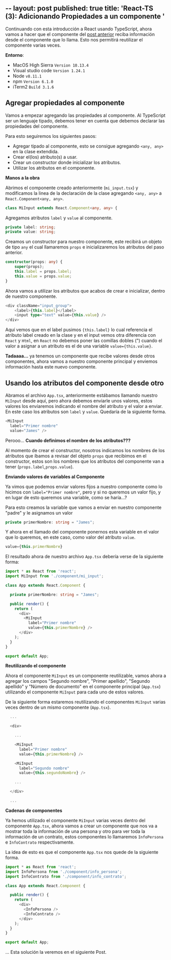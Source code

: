 --
layout: post
published: true
title: 'React-TS (3): Adicionando Propiedades a un componente '
---

Continuando con esta introducción a React usando TypeScript, ahora vamos a hacer que el componente del [post anterior]({{site.baseurl}}/2018-07-02-primer-componente-en-react/) reciba información desde el componente que lo llama. Esto nos permitirá reutilizar el componente varias veces.

**Entorno**:

  - MacOS High Sierra `Version 10.13.4`
  - Visual studio code `Version 1.24.1`
  - Node `v8.11.1`
  - npm `Version 6.1.0`
  - iTerm2 `Build 3.1.6`

## Agregar propiedades al componente

Vamos a empezar agregando las propiedades al componente. Al TypeScript ser un lenguaje tipado, debemos tener en cuenta que debemos declarar las propiedades del componente.

Para esto seguiremos los siguientes pasos:

 - Agregar tipado al componente, esto se consigue agregando `<any, any>` en la clase extendida.
 - Crear el(los) atributo(s) a usar.
 - Crear un constructor donde inicializar los atributos.
 - Utilizar los atributos en el componente.

**Manos a la obra**

Abrimos el componente creado anteriormente (`mi_input.tsx`) y modificamos la linea de la declaración de la clase agregando `<any, any>` a `React.Component<any, any>`.

```Typescript
class MiInput extends React.Component<any, any> {
```

Agregamos atributos `label` y `value` al componente.

```Typescript
private label: string;
private value: string;
```

Creamos un constructor para nuestro componente, este recibirá un objeto de tipo `any` el cual llamaremos `props` e inicializaremos los atributos del paso anterior.

```Typescript
constructor(props: any) {
    super(props);
    this.label = props.label;
    this.value = props.value;
}
```

Ahora vamos a utilizar los atributos que acabos de crear e inicializar, dentro de nuestro componente.

```Typescript
<div className="input_group">
    <label>{this.label}</label>
    <input type="text" value={this.value} />
</div>
```

Aquí vemos que en el label pusimos `{this.label}` lo cual referencia el atributo label creado en la clase y en el input vemos otra diferencia con `React` y `Html`, en `React` no debemos poner las comillas dobles (") cuando el valor a asignar a un atributo es el de una variable `value={this.value}`.

**Tadaaaa...** ya tenemos un componente que recibe valores desde otros componentes, ahora vamos a nuestro componente principal y enviemos información hasta este nuevo componente.

## Usando los atributos del componente desde otro

Abramos el archivo `App.tsx`, anteriormente estábamos llamando nuestro `MiInput` desde aquí, pero ahora debemos enviarle unos valores, estos valores los enviaremos indicando el nombre del atributo y el valor a enviar. En este caso los atributos son `label` y `value`. Quedaría de la siguiente forma.

``` Typescript
<MiInput
  label="Primer nombre"
  value="James" />
```

Perooo... **Cuando definimos el nombre de los atributos???**

Al momento de crear el constructor, nosotros indicamos los nombres de los atributos que íbamos a revisar del objeto `props` que recibimos en el constructor, estos son los nombres que los atributos del componente van a tener (`props.label`,`props.value`).

**Enviando valores de variables al Componente**

Ya vimos que podemos enviar valores fijos a nuestro componente como lo hicimos con `label="Primer nombre"`, pero y si no queremos un valor fijo, y en lugar de esto queremos una variable, como se haría...?

Para esto creamos la variable que vamos a enviar en nuestro componente "padre" y le asignamos un valor

``` typescript
private primerNombre: string = "James";
```

Y ahora en el llamado del componente ponernos esta variable en el valor que lo queremos, en este caso, como valor del atributo `value`.

```typescript
value={this.primerNombre}
```

El resultado ahora de nuestro archivo `App.tsx` debería verse de la siguiente forma:

```TypeScript
import * as React from 'react';
import MiInput from './component/mi_input';

class App extends React.Component {

  private primerNombre: string = "James";

  public render() {
    return (
      <div>
        <MiInput
          label="Primer nombre"
          value={this.primerNombre} />
      </div>
    );
  }
}

export default App;
```

**Reutilizando el componente**

Ahora el componente `MiInput` es un componente reutilizable, vamos ahora a agregar los campos "Segundo nombre", "Primer apellido", "Segundo apellido" y "Número de documento" en el componente principal (`App.tsx`) utilizando el componente `MiInput` para cada uno de estos valores.

De la siguiente forma estaremos reutilizando el componentes `MiInput` varias veces dentro de un mismo componente (`App.tsx`).

``` TypeScript
  ...

  <div>

    ...

    <MiInput
      label="Primer nombre"
      value={this.primerNombre} />

    <MiInput
      label="Segundo nombre"
      value={this.segundoNombre} />

    ...

  </div>

  ...
```

**Cadenas de componentes**

Ya hemos utilizado el componente `MiInput` varias veces dentro del componente `App.tsx`, ahora vamos a crear un componente que nos va a mostrar toda la información de una persona y otro para ver toda la información de un contrato, estos componentes lo llamaremos `InfoPersona` e `InfoContrato` respectivamente.

La idea de esto es que el componente `App.tsx` nos quede de la siguiente forma.

```TypeScript
import * as React from 'react';
import InfoPersona from './component/info_persona';
import InfoContrato from './component/info_contrato';

class App extends React.Component {

  public render() {
    return (
      <div>
        <InfoPersona />
        <InfoContrato />
      </div>
    );
  }
}

export default App;
```

... Esta solución la veremos en el siguiente Post.
